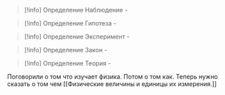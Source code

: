 
> [!info] Определение
> Наблюдение -

> [!info] Определение
> Гипотеза - 

> [!info] Определение
> Эксперимент - 

> [!info] Определение
> Закон -

> [!info] Определение
> Теория -

Поговорили о том что изучает физика. Потом о том как. Теперь нужно сказать о том чем [[Физические величины и единицы их измерения.]] 